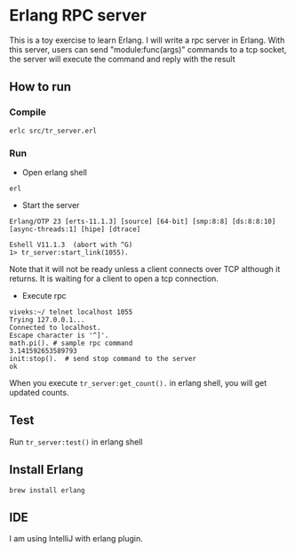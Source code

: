 # Erlang RPC server

This is a toy exercise to learn Erlang. I will write a rpc server in Erlang.
With this server, users can send "module:func(args)" commands to a tcp socket, 
the server will execute the command and reply with the result

## How to run

### Compile
```shell script
erlc src/tr_server.erl
```

### Run
- Open erlang shell
```shell script
erl

```

- Start the server
```shell script
Erlang/OTP 23 [erts-11.1.3] [source] [64-bit] [smp:8:8] [ds:8:8:10] [async-threads:1] [hipe] [dtrace]

Eshell V11.1.3  (abort with ^G)
1> tr_server:start_link(1055).
```
Note that it will not be ready unless a client connects over TCP although it returns.
It is waiting for a client to open a tcp connection.

- Execute rpc
```shell script
viveks:~/ telnet localhost 1055
Trying 127.0.0.1...
Connected to localhost.
Escape character is '^]'.
math.pi(). # sample rpc command
3.141592653589793
init:stop().  # send stop command to the server
ok
```

When you execute `tr_server:get_count().` in erlang shell,
you will get updated counts.

## Test
Run `tr_server:test()` in erlang shell

## Install Erlang
```shell script
brew install erlang
```

## IDE
I am using IntelliJ with erlang plugin.
